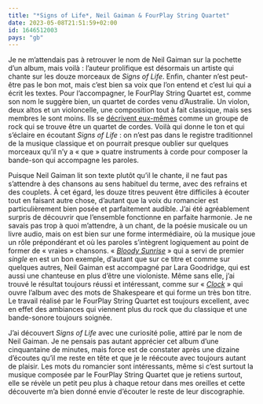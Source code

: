 ```yaml
---
title: "*Signs of Life*, Neil Gaiman & FourPlay String Quartet"
date: 2023-05-08T21:51:59+02:00
id: 1646512003 
pays: "gb"
---
```


Je ne m’attendais pas à retrouver le nom de Neil Gaiman sur la pochette d’un album, mais voilà : l’auteur prolifique est désormais un artiste qui chante sur les douze morceaux de *Signs of Life*. Enfin, chanter n’est peut-être pas le bon mot, mais c’est bien sa voix que l’on entend et c’est lui qui a écrit les textes. Pour l’accompagner, le FourPlay String Quartet est, comme son nom le suggère bien, un quartet de cordes venu d’Australie. Un violon, deux altos et un violoncelle, une composition tout à fait classique, mais ses membres le sont moins. Ils se [décrivent eux-mêmes](https://www.fourplay.com.au/about) comme un groupe de rock qui se trouve être un quartet de cordes. Voilà qui donne le ton et qui s’éclaire en écoutant *Signs of Life* : on n’est pas dans le registre traditionnel de la musique classique et on pourrait presque oublier sur quelques morceaux qu’il n’y a « que » quatre instruments à corde pour composer la bande-son qui accompagne les paroles.

Puisque Neil Gaiman lit son texte plutôt qu’il le chante, il ne faut pas s’attendre à des chansons au sens habituel du terme, avec des refrains et des couplets. À cet égard, les douze titres peuvent être difficiles à écouter tout en faisant autre chose, d’autant que la voix du romancier est particulièrement bien posée et parfaitement audible. J’ai été agréablement surpris de découvrir que l’ensemble fonctionne en parfaite harmonie. Je ne savais pas trop à quoi m’attendre, à un chant, de la poésie musicale ou un livre audio, mais on est bien sur une forme intermédiaire, où la musique joue un rôle prépondérant et où les paroles s’intègrent logiquement au point de former de « vraies » chansons. « [*Bloody Sunrise*](https://www.youtube.com/watch?v=3F5jkoPeoJM) » qui a servi de premier *single* en est un bon exemple, d’autant que sur ce titre et comme sur quelques autres, Neil Gaiman est accompagné par Lara Goodridge, qui est aussi une chanteuse en plus d’être une violoniste. Même sans elle, j’ai trouvé le résultat toujours réussi et intéressant, comme sur « [*Clock*](https://www.youtube.com/watch?v=St4qEymhI30) »  qui ouvre l’album avec des mots de Shakespeare et qui forme un très bon titre. Le travail réalisé par le FourPlay String Quartet est toujours excellent, avec en effet des ambiances qui viennent plus du rock que du classique et une bande-sonore toujours soignée. 

J’ai découvert *Signs of Life* avec une curiosité polie, attiré par le nom de Neil Gaiman. Je ne pensais pas autant apprécier cet album d’une cinquantaine de minutes, mais force est de constater après une dizaine d’écoutes qu’il me reste en tête et que je le réécoute avec toujours autant de plaisir. Les mots du romancier sont intéressants, même si c’est surtout la musique composée par le FourPlay String Quartet que je retiens surtout, elle se révèle un petit peu plus à chaque retour dans mes oreilles et cette découverte m’a bien donné envie d’écouter le reste de leur discographie. 